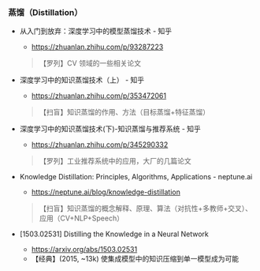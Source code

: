 ### 蒸馏（Distillation）
* 从入门到放弃：深度学习中的模型蒸馏技术 - 知乎
  * https://zhuanlan.zhihu.com/p/93287223
  > 【罗列】CV 领域的一些相关论文

* 深度学习中的知识蒸馏技术（上） - 知乎
  * https://zhuanlan.zhihu.com/p/353472061
  > 【扫盲】知识蒸馏的作用、方法（目标蒸馏+特征蒸馏）
* 深度学习中的知识蒸馏技术(下)-知识蒸馏与推荐系统 - 知乎
  * https://zhuanlan.zhihu.com/p/345290332
  > 【罗列】工业推荐系统中的应用，大厂的几篇论文

* Knowledge Distillation: Principles, Algorithms, Applications - neptune.ai
  * https://neptune.ai/blog/knowledge-distillation
  > 【扫盲】知识蒸馏的概念解释、原理、算法（对抗性+多教师+交叉）、应用（CV+NLP+Speech）

* [1503.02531] Distilling the Knowledge in a Neural Network
  * https://arxiv.org/abs/1503.02531
  * 【经典】(2015, ~13k) 使集成模型中的知识压缩到单一模型成为可能